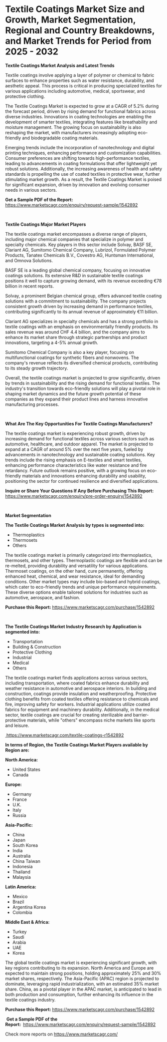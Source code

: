 <p><h1>Textile Coatings Market Size and Growth, Market Segmentation, Regional and Country Breakdowns, and Market Trends for Period from 2025 -  2032</h1></p><p><strong>Textile Coatings Market Analysis and Latest Trends</strong></p>
<p><p>Textile coatings involve applying a layer of polymer or chemical to fabric surfaces to enhance properties such as water resistance, durability, and aesthetic appeal. This process is critical in producing specialized textiles for various applications including automotive, medical, sportswear, and protective clothing. </p><p>The Textile Coatings Market is expected to grow at a CAGR of 5.2% during the forecast period, driven by rising demand for functional fabrics across diverse industries. Innovations in coating technologies are enabling the development of smarter textiles, integrating features like breathability and moisture management. The growing focus on sustainability is also reshaping the market, with manufacturers increasingly adopting eco-friendly and biodegradable coating materials.</p><p>Emerging trends include the incorporation of nanotechnology and digital printing techniques, enhancing performance and customization capabilities. Consumer preferences are shifting towards high-performance textiles, leading to advancements in coating formulations that offer lightweight yet robust solutions. Additionally, the increasing awareness of health and safety standards is propelling the use of coated textiles in protective wear, further stimulating market growth. As a result, the Textile Coatings Market is poised for significant expansion, driven by innovation and evolving consumer needs in various sectors.</p></p>
<p><strong>Get a Sample PDF of the Report:&nbsp;</strong> <a href="https://www.marketscagr.com/enquiry/request-sample/1542892?utm_campaign=2756&utm_medium=2&utm_source=Github&utm_content=ia&utm_term=01042025&utm_id=textile-coatings">https://www.marketscagr.com/enquiry/request-sample/1542892</a></p>
<p>&nbsp;</p>
<p><strong>Textile Coatings Major Market Players</strong></p>
<p><p>The textile coatings market encompasses a diverse range of players, including major chemical companies that specialize in polymer and specialty chemicals. Key players in this sector include Solvay, BASF SE, Clariant AG, Sumitomo Chemical Company, Lubrizol, Formulated Polymer Products, Tanatex Chemicals B.V., Covestro AG, Huntsman International, and Omnova Solutions.</p><p>BASF SE is a leading global chemical company, focusing on innovative coatings solutions. Its extensive R&D in sustainable textile coatings positions it well to capture growing demand, with its revenue exceeding €78 billion in recent reports.</p><p>Solvay, a prominent Belgian chemical group, offers advanced textile coating solutions with a commitment to sustainability. The company projects consistent growth driven by increasing demand in performance textiles, contributing significantly to its annual revenue of approximately €11 billion.</p><p>Clariant AG specializes in specialty chemicals and has a strong portfolio in textile coatings with an emphasis on environmentally friendly products. Its sales revenue was around CHF 4.4 billion, and the company aims to enhance its market share through strategic partnerships and product innovations, targeting a 4-5% annual growth.</p><p>Sumitomo Chemical Company is also a key player, focusing on multifunctional coatings for synthetic fibers and nonwovens. The company's revenue reflects its diversified chemical products, contributing to its steady growth trajectory.</p><p>Overall, the textile coatings market is projected to grow significantly, driven by trends in sustainability and the rising demand for functional textiles. The industry's transition towards eco-friendly solutions will play a pivotal role in shaping market dynamics and the future growth potential of these companies as they expand their product lines and harness innovative manufacturing processes.</p></p>
<p>&nbsp;</p>
<p><strong>What Are The Key Opportunities For Textile Coatings Manufacturers?</strong></p>
<p><p>The textile coatings market is experiencing robust growth, driven by increasing demand for functional textiles across various sectors such as automotive, healthcare, and outdoor apparel. The market is projected to expand at a CAGR of around 5% over the next five years, fueled by advancements in nanotechnology and sustainable coating solutions. Key trends include the rising emphasis on E-textiles and smart textiles, enhancing performance characteristics like water resistance and fire retardancy. Future outlook remains positive, with a growing focus on eco-friendly materials and innovations enhancing durability and usability, positioning the sector for continued resilience and diversified applications.</p></p>
<p><strong>Inquire or Share Your Questions If Any Before Purchasing This Report:</strong> <a href="https://www.marketscagr.com/enquiry/pre-order-enquiry/1542892?utm_campaign=2756&utm_medium=2&utm_source=Github&utm_content=ia&utm_term=01042025&utm_id=textile-coatings">https://www.marketscagr.com/enquiry/pre-order-enquiry/1542892</a></p>
<p>&nbsp;</p>
<p><strong>Market Segmentation</strong></p>
<p><strong>The Textile Coatings Market Analysis by types is segmented into:</strong></p>
<p><ul><li>Thermoplastics</li><li>Thermosets</li><li>Others</li></ul></p>
<p><p>The textile coatings market is primarily categorized into thermoplastics, thermosets, and other types. Thermoplastic coatings are flexible and can be re-melted, providing durability and versatility for various applications. Thermoset coatings, on the other hand, cure permanently, offering enhanced heat, chemical, and wear resistance, ideal for demanding conditions. Other market types may include bio-based and hybrid coatings, which cater to eco-friendly trends and unique performance requirements. These diverse options enable tailored solutions for industries such as automotive, aerospace, and fashion.</p></p>
<p><strong>Purchase this Report:&nbsp;</strong><a href="https://www.marketscagr.com/purchase/1542892?utm_campaign=2756&utm_medium=2&utm_source=Github&utm_content=ia&utm_term=01042025&utm_id=textile-coatings">https://www.marketscagr.com/purchase/1542892</a></p>
<p>&nbsp;</p>
<p><strong>The Textile Coatings Market Industry Research by Application is segmented into:</strong></p>
<p><ul><li>Transportation</li><li>Building & Construction</li><li>Protective Clothing</li><li>Industrial</li><li>Medical</li><li>Others</li></ul></p>
<p><p>The textile coatings market finds applications across various sectors, including transportation, where coated fabrics enhance durability and weather resistance in automotive and aerospace interiors. In building and construction, coatings provide insulation and weatherproofing. Protective clothing benefits from coated textiles offering resistance to chemicals and fire, improving safety for workers. Industrial applications utilize coated fabrics for equipment and machinery durability. Additionally, in the medical sector, textile coatings are crucial for creating sterilizable and barrier-protective materials, while "others" encompass niche markets like sports and leisure.</p></p>
<p><a href="https://www.marketscagr.com/textile-coatings-r1542892?utm_campaign=2756&utm_medium=2&utm_source=Github&utm_content=ia&utm_term=01042025&utm_id=textile-coatings">&nbsp;https://www.marketscagr.com/textile-coatings-r1542892</a></p>
<p><strong>In terms of Region, the Textile Coatings Market Players available by Region are:</strong></p>
<p>
    <p> <strong> North America: </strong>
        <ul>
            <li>United States</li>
            <li>Canada</li>
        </ul>
        </p> 
    <p> <strong> Europe: </strong>
        <ul>
            <li>Germany</li>
            <li>France</li>
            <li>U.K.</li>
            <li>Italy</li>
            <li>Russia</li>
        </ul>
        </p> 
    <p> <strong> Asia-Pacific: </strong>
        <ul>
            <li>China</li>
            <li>Japan</li>
            <li>South Korea</li>
            <li>India</li>
            <li>Australia</li>
            <li>China Taiwan</li>
            <li>Indonesia</li>
            <li>Thailand</li>
            <li>Malaysia</li>
        </ul>
        </p> 
    <p> <strong> Latin America: </strong>
        <ul>
            <li>Mexico</li>
            <li>Brazil</li>
            <li>Argentina Korea</li>
            <li>Colombia</li>
        </ul>
        </p> 
    <p> <strong> Middle East & Africa: </strong>
        <ul>
            <li>Turkey</li>
            <li>Saudi</li>
            <li>Arabia</li>
            <li>UAE</li>
            <li>Korea</li>
        </ul>
    </p>
    </p>
<p><p>The global textile coatings market is experiencing significant growth, with key regions contributing to its expansion. North America and Europe are expected to maintain strong positions, holding approximately 25% and 30% market shares, respectively. The Asia-Pacific (APAC) region is projected to dominate, leveraging rapid industrialization, with an estimated 35% market share. China, as a pivotal player in the APAC market, is anticipated to lead in both production and consumption, further enhancing its influence in the textile coatings industry.</p></p>
<p><strong>Purchase this Report: </strong><a href="https://www.marketscagr.com/purchase/1542892?utm_campaign=2756&utm_medium=2&utm_source=Github&utm_content=ia&utm_term=01042025&utm_id=textile-coatings">https://www.marketscagr.com/purchase/1542892</a></p>
<p>&nbsp;<strong>Get a Sample PDF of the Report:&nbsp;&nbsp;</strong><a href="https://www.marketscagr.com/enquiry/request-sample/1542892?utm_campaign=2756&utm_medium=2&utm_source=Github&utm_content=ia&utm_term=01042025&utm_id=textile-coatings">https://www.marketscagr.com/enquiry/request-sample/1542892</a></p>
<p><strong></strong></p>
<p>Check more reports on <a href="https://www.marketscagr.com/?utm_campaign=2756&utm_medium=2&utm_source=Github&utm_content=ia&utm_term=01042025&utm_id=textile-coatings">https://www.marketscagr.com/</a></p>